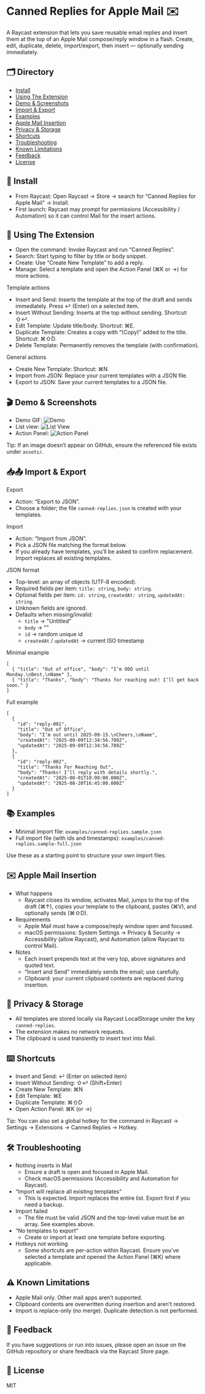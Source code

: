 # Canned Replies for Apple Mail ✉️

A Raycast extension that lets you save reusable email replies and insert them at the top of an Apple Mail compose/reply window in a flash. Create, edit, duplicate, delete, import/export, then insert — optionally sending immediately.


## 🗂️ Directory
- [Install](#-install)
- [Using The Extension](#-using-the-extension)
- [Demo & Screenshots](#-demo--screenshots)
- [Import & Export](#-import--export)
- [Examples](#-examples)
- [Apple Mail Insertion](#-apple-mail-insertion)
- [Privacy & Storage](#-privacy--storage)
- [Shortcuts](#-shortcuts)
- [Troubleshooting](#-troubleshooting)
- [Known Limitations](#-known-limitations)
- [Feedback](#-feedback)
- [License](#-license)


## 🚀 Install
- From Raycast: Open Raycast → Store → search for “Canned Replies for Apple Mail” → Install.
- First launch: Raycast may prompt for permissions (Accessibility / Automation) so it can control Mail for the insert actions.


## 🧭 Using The Extension
- Open the command: Invoke Raycast and run “Canned Replies”.
- Search: Start typing to filter by title or body snippet.
- Create: Use “Create New Template” to add a reply.
- Manage: Select a template and open the Action Panel (⌘K or →) for more actions.

Template actions
- Insert and Send: Inserts the template at the top of the draft and sends immediately. Press ↩︎ (Enter) on a selected item.
- Insert Without Sending: Inserts at the top without sending. Shortcut: ⇧↩︎.
- Edit Template: Update title/body. Shortcut: ⌘E.
- Duplicate Template: Creates a copy with “(Copy)” added to the title. Shortcut: ⌘⇧D.
- Delete Template: Permanently removes the template (with confirmation).

General actions
- Create New Template: Shortcut: ⌘N.
- Import from JSON: Replace your current templates with a JSON file.
- Export to JSON: Save your current templates to a JSON file.


## 🎬 Demo & Screenshots
- Demo GIF: ![Demo](assets/demo.gif)
- List view: ![List View](assets/screenshot-list.png)
- Action Panel: ![Action Panel](assets/screenshot-actions.png)

Tip: If an image doesn’t appear on GitHub, ensure the referenced file exists under `assets/`.


## 📥📤 Import & Export
Export
- Action: “Export to JSON”.
- Choose a folder; the file `canned-replies.json` is created with your templates.

Import
- Action: “Import from JSON”.
- Pick a JSON file matching the format below.
- If you already have templates, you’ll be asked to confirm replacement. Import replaces all existing templates.

JSON format
- Top-level: an array of objects (UTF‑8 encoded).
- Required fields per item: `title: string`, `body: string`.
- Optional fields per item: `id: string`, `createdAt: string`, `updatedAt: string`.
- Unknown fields are ignored.
- Defaults when missing/invalid:
  - `title` → "Untitled"
  - `body` → ""
  - `id` → random unique id
  - `createdAt` / `updatedAt` → current ISO timestamp

Minimal example
```
[
  { "title": "Out of office", "body": "I’m OOO until Monday.\nBest,\nName" },
  { "title": "Thanks", "body": "Thanks for reaching out! I’ll get back soon." }
]
```

Full example
```
[
  {
    "id": "reply-001",
    "title": "Out of Office",
    "body": "I’m out until 2025-09-15.\nCheers,\nName",
    "createdAt": "2025-09-09T12:34:56.789Z",
    "updatedAt": "2025-09-09T12:34:56.789Z"
  },
  {
    "id": "reply-002",
    "title": "Thanks For Reaching Out",
    "body": "Thanks! I’ll reply with details shortly.",
    "createdAt": "2025-08-01T10:00:00.000Z",
    "updatedAt": "2025-08-20T16:45:00.000Z"
  }
]
```


## 📚 Examples
- Minimal import file: `examples/canned-replies.sample.json`
- Full import file (with ids and timestamps): `examples/canned-replies.sample-full.json`

Use these as a starting point to structure your own import files.


## ✉️ Apple Mail Insertion
- What happens
  - Raycast closes its window, activates Mail, jumps to the top of the draft (⌘↑), copies your template to the clipboard, pastes (⌘V), and optionally sends (⌘⇧D).
- Requirements
  - Apple Mail must have a compose/reply window open and focused.
  - macOS permissions: System Settings → Privacy & Security → Accessibility (allow Raycast), and Automation (allow Raycast to control Mail).
- Notes
  - Each insert prepends text at the very top, above signatures and quoted text.
  - “Insert and Send” immediately sends the email; use carefully.
  - Clipboard: your current clipboard contents are replaced during insertion.


## 🔐 Privacy & Storage
- All templates are stored locally via Raycast LocalStorage under the key `canned-replies`.
- The extension makes no network requests.
- The clipboard is used transiently to insert text into Mail.


## ⌨️ Shortcuts
- Insert and Send: ↩︎ (Enter on selected item)
- Insert Without Sending: ⇧↩︎ (Shift+Enter)
- Create New Template: ⌘N
- Edit Template: ⌘E
- Duplicate Template: ⌘⇧D
- Open Action Panel: ⌘K (or →)

Tip: You can also set a global hotkey for the command in Raycast → Settings → Extensions → Canned Replies → Hotkey.


## 🛠️ Troubleshooting
- Nothing inserts in Mail
  - Ensure a draft is open and focused in Apple Mail.
  - Check macOS permissions (Accessibility and Automation for Raycast).
- “Import will replace all existing templates”
  - This is expected. Import replaces the entire list. Export first if you need a backup.
- Import failed
  - The file must be valid JSON and the top-level value must be an array. See examples above.
- “No templates to export”
  - Create or import at least one template before exporting.
- Hotkeys not working
  - Some shortcuts are per-action within Raycast. Ensure you’ve selected a template and opened the Action Panel (⌘K) where applicable.


## ⚠️ Known Limitations
- Apple Mail only. Other mail apps aren’t supported.
- Clipboard contents are overwritten during insertion and aren’t restored.
- Import is replace-only (no merge). Duplicate detection is not performed.


## 💬 Feedback
If you have suggestions or run into issues, please open an issue on the GitHub repository or share feedback via the Raycast Store page.


## 📄 License
MIT
